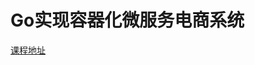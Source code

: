 <!--
 * @Description: 
 * @Author: neozhang
 * @Date: 2022-01-30 18:30:12
 * @LastEditors: neozhang
 * @LastEditTime: 2022-01-30 18:32:44
-->
# Go实现容器化微服务电商系统  

[课程地址](https://coding.imooc.com/class/447.html)  

